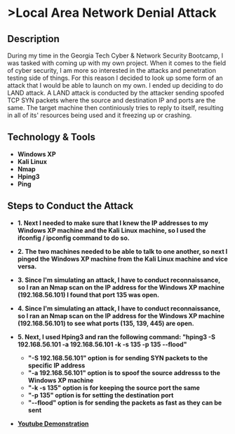 <h1>>Local Area Network Denial Attack</h1>

<h2>Description</h2>
During my time in the Georgia Tech Cyber & Network Security Bootcamp, I was tasked with coming up with my own project. When it comes to the field of cyber security, I am more so interested in the attacks and penetration testing side of things. For this reason I decided to look up some form of an attack that I would be able to launch on my own. I ended up deciding to do LAND attack. A LAND attack is conducted by the attacker sending spoofed TCP SYN packets where the source and destination IP and ports are the same. The target machine then continiously tries to reply to itself, resulting in all of its' resources being used and it freezing up or crashing.

<br />


<h2>Technology & Tools</h2>

- <b>Windows XP</b></br>
- <b>Kali Linux</b></br>
- <b>Nmap</b></br>
- <b>Hping3</b></br>
- <b>Ping</b></br>


<h2>Steps to Conduct the Attack</h2>

- <b>1. Next I needed to make sure that I knew the IP addresses to my Windows XP machine and the Kali Linux machine, so I used the ifconfig / ipconfig command to do so.</b></br>
- <b>2. The two machines needed to be able to talk to one another, so next I pinged the Windows XP machine from the Kali Linux machine and vice versa.</b></br>
- <b>3. Since I'm simulating an attack, I have to conduct reconnaissance, so I ran an Nmap scan on the IP address for the Windows XP machine (192.168.56.101) I found that port 135 was open.</b></br>
- <b>4. Since I'm simulating an attack, I have to conduct reconnaissance, so I ran an Nmap scan on the IP address for the Windows XP machine (192.168.56.101) to see what ports (135, 139, 445) are open.</b></br>
- <b>5. Next, I used Hping3 and ran the following command: "hping3 -S 192.168.56.101 -a 192.168.56.101 -k -s 135 -p 135 --flood"</b></br>
  - <b>"-S 192.168.56.101" option is for sending SYN packets to the specific IP address</b></br>
  - <b>"-a 192.168.56.101" option is to spoof the source addresss to the Windows XP machine</b></br>
  - <b>"-k -s 135" option is for keeping the source port the same </b></br>
  - <b>"-p 135" option is for setting the destination port </b></br>
  - <b>"--flood" option is for sending the packets as fast as they can be sent</b></br>
 

- <b><a href="https://www.youtube.com/watch?v=FcKHJdMa4Hs">Youtube Demonstration</a></b>

<p align="center">
